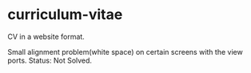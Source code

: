 # curriculum-vitae
CV in a website format. 

Small alignment problem(white space) on certain screens with the view ports. Status: Not Solved.
